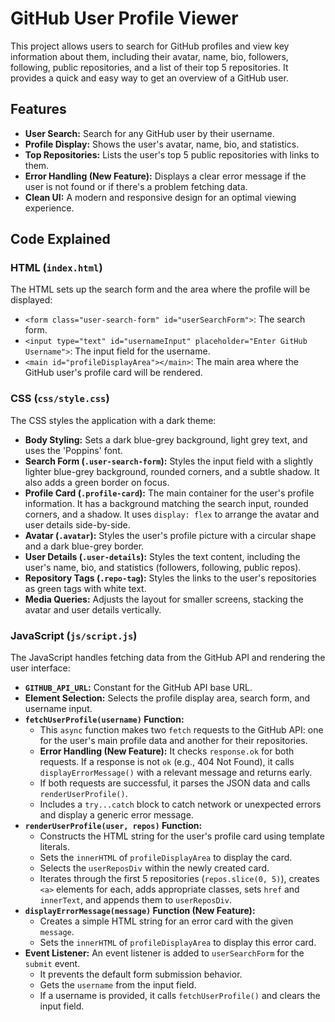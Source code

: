 # GitHub User Profile Viewer

This project allows users to search for GitHub profiles and view key information about them, including their avatar, name, bio, followers, following, public repositories, and a list of their top 5 repositories. It provides a quick and easy way to get an overview of a GitHub user.

## Features

*   **User Search:** Search for any GitHub user by their username.
*   **Profile Display:** Shows the user's avatar, name, bio, and statistics.
*   **Top Repositories:** Lists the user's top 5 public repositories with links to them.
*   **Error Handling (New Feature):** Displays a clear error message if the user is not found or if there's a problem fetching data.
*   **Clean UI:** A modern and responsive design for an optimal viewing experience.

## Code Explained

### HTML (`index.html`)

The HTML sets up the search form and the area where the profile will be displayed:

*   `<form class="user-search-form" id="userSearchForm">`: The search form.
*   `<input type="text" id="usernameInput" placeholder="Enter GitHub Username">`: The input field for the username.
*   `<main id="profileDisplayArea"></main>`: The main area where the GitHub user's profile card will be rendered.

### CSS (`css/style.css`)

The CSS styles the application with a dark theme:

*   **Body Styling:** Sets a dark blue-grey background, light grey text, and uses the 'Poppins' font.
*   **Search Form (`.user-search-form`):** Styles the input field with a slightly lighter blue-grey background, rounded corners, and a subtle shadow. It also adds a green border on focus.
*   **Profile Card (`.profile-card`):** The main container for the user's profile information. It has a background matching the search input, rounded corners, and a shadow. It uses `display: flex` to arrange the avatar and user details side-by-side.
*   **Avatar (`.avatar`):** Styles the user's profile picture with a circular shape and a dark blue-grey border.
*   **User Details (`.user-details`):** Styles the text content, including the user's name, bio, and statistics (followers, following, public repos).
*   **Repository Tags (`.repo-tag`):** Styles the links to the user's repositories as green tags with white text.
*   **Media Queries:** Adjusts the layout for smaller screens, stacking the avatar and user details vertically.

### JavaScript (`js/script.js`)

The JavaScript handles fetching data from the GitHub API and rendering the user interface:

*   **`GITHUB_API_URL`:** Constant for the GitHub API base URL.
*   **Element Selection:** Selects the profile display area, search form, and username input.
*   **`fetchUserProfile(username)` Function:**
    *   This `async` function makes two `fetch` requests to the GitHub API: one for the user's main profile data and another for their repositories.
    *   **Error Handling (New Feature):** It checks `response.ok` for both requests. If a response is not `ok` (e.g., 404 Not Found), it calls `displayErrorMessage()` with a relevant message and returns early.
    *   If both requests are successful, it parses the JSON data and calls `renderUserProfile()`.
    *   Includes a `try...catch` block to catch network or unexpected errors and display a generic error message.
*   **`renderUserProfile(user, repos)` Function:**
    *   Constructs the HTML string for the user's profile card using template literals.
    *   Sets the `innerHTML` of `profileDisplayArea` to display the card.
    *   Selects the `userReposDiv` within the newly created card.
    *   Iterates through the first 5 repositories (`repos.slice(0, 5)`), creates `<a>` elements for each, adds appropriate classes, sets `href` and `innerText`, and appends them to `userReposDiv`.
*   **`displayErrorMessage(message)` Function (New Feature):**
    *   Creates a simple HTML string for an error card with the given `message`.
    *   Sets the `innerHTML` of `profileDisplayArea` to display this error card.
*   **Event Listener:** An event listener is added to `userSearchForm` for the `submit` event.
    *   It prevents the default form submission behavior.
    *   Gets the `username` from the input field.
    *   If a username is provided, it calls `fetchUserProfile()` and clears the input field.

